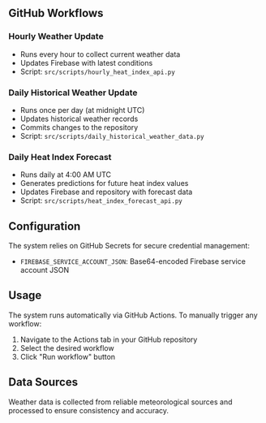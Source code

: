 ## GitHub Workflows

### Hourly Weather Update

- Runs every hour to collect current weather data
- Updates Firebase with latest conditions
- Script: `src/scripts/hourly_heat_index_api.py`

### Daily Historical Weather Update

- Runs once per day (at midnight UTC)
- Updates historical weather records
- Commits changes to the repository
- Script: `src/scripts/daily_historical_weather_data.py`

### Daily Heat Index Forecast

- Runs daily at 4:00 AM UTC
- Generates predictions for future heat index values
- Updates Firebase and repository with forecast data
- Script: `src/scripts/heat_index_forecast_api.py`

## Configuration

The system relies on GitHub Secrets for secure credential management:

- `FIREBASE_SERVICE_ACCOUNT_JSON`: Base64-encoded Firebase service account JSON

## Usage

The system runs automatically via GitHub Actions. To manually trigger any workflow:

1. Navigate to the Actions tab in your GitHub repository
2. Select the desired workflow
3. Click "Run workflow" button

## Data Sources

Weather data is collected from reliable meteorological sources and processed to ensure consistency and accuracy.
